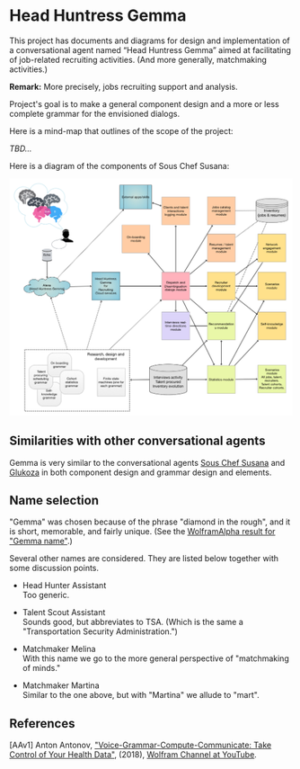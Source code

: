 # Head Huntress Gemma

This project has documents and diagrams for design and implementation
of a conversational agent named “Head Huntress Gemma” aimed at facilitating 
of job-related recruiting activities. (And more generally, matchmaking activities.)

**Remark:** More precisely, jobs recruiting support and analysis.

Project's goal is to make a general component design and a more or less complete grammar
for the envisioned dialogs.

Here is a mind-map that outlines of the scope of the project:

*TBD...*

Here is a diagram of the components of Sous Chef Susana:

[![HeadHuntressGemma](./Diagrams/Head-Huntress-Gemma-design.jpg)](./Diagrams/Head-Huntress-Gemma-design.jpg)

## Similarities with other conversational agents
 
Gemma is very similar to the conversational agents 
[Sous Chef Susana](../SousChefSusana) 
and
[Glukoza](../Glukoza)
in both component design and grammar design and elements.

## Name selection

"Gemma" was chosen because of the phrase "diamond in the rough", and it is short, memorable, 
and fairly unique. (See the 
[WolframAlpha result for "Gemma name"](https://www.wolframalpha.com/input/?i=Gemma+name).)

Several other names are considered. They are listed below together with some discussion points.

- Head Hunter Assistant   
  Too generic.
  
- Talent Scout Assistant  
  Sounds good, but abbreviates to TSA. (Which is the same a "Transportation Security Administration.")
  
- Matchmaker Melina   
  With this name we go to the more general perspective of "matchmaking of minds."
    
- Matchmaker Martina  
  Similar to the one above, but with "Martina" we allude to "mart".

  
## References

[AAv1] Anton Antonov, 
["Voice-Grammar-Compute-Communicate: Take Control of Your Health Data"](https://www.youtube.com/watch?v=_rI1RxkeAcA),
(2018),
[Wolfram Channel at YouTube](https://www.youtube.com/channel/UCJekgf6k62CQHdENWf2NgAQ).